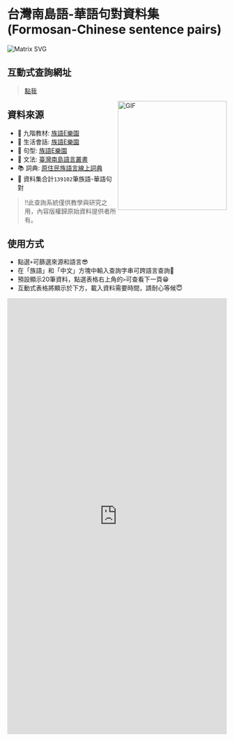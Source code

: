 # 台灣南島語-華語句對資料集(Formosan-Chinese sentence pairs)

![Matrix SVG](https://raw.githubusercontent.com/rodrigograca31/rodrigograca31/master/matrix.svg)

## 互動式查詢網址
> [點我](https://howard-haowen.github.io/Formosan-languages/)

<img align="right" height="250px" alt="GIF" src="https://i.pinimg.com/originals/e4/26/70/e426702edf874b181aced1e2fa5c6cde.gif" />

## 資料來源
- 🥅 九階教材: [族語E樂園](http://web.klokah.tw)
- 💬 生活會話: [族語E樂園](http://web.klokah.tw)
- 🧗 句型: [族語E樂園](http://web.klokah.tw)
- 🔭 文法: [臺灣南島語言叢書](https://alilin.apc.gov.tw/tw/)
- 📚 詞典: [原住民族語言線上詞典](https://e-dictionary.apc.gov.tw/Index.htm?fbclid=IwAR18XBJPj2xs7nhpPlIUZ-P3joQRGXx22rbVcUvp14ysQu6SdrWYvo7gWCc)
- 🎢 資料集合計`139102`筆族語-華語句對

>‼️此查詢系統僅供教學與研究之用，內容版權歸原始資料提供者所有。

## 使用方式
- 點選`+`可篩選來源和語言😎
- 在「族語」和「中文」方塊中輸入查詢字串可跨語言查詢🥳
- 預設顯示20筆資料，點選表格右上角的`>`可查看下一頁😁
- 互動式表格將顯示於下方，載入資料需要時間，請耐心等候😇

<iframe referrerpolicy="no-referrer-when-downgrade" height="1000" width="100%" style="border:none;" src="https://view-awesome-table.com/-MJlx3iyg49vqwVF44rP/view"></iframe>
